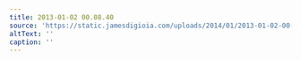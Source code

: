 ```yaml
---
title: 2013-01-02 00.08.40
source: 'https://static.jamesdigioia.com/uploads/2014/01/2013-01-02-00-08-40-scaled.jpg'
altText: ''
caption: ''
---
```


